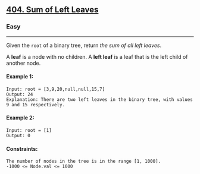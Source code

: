 [404. Sum of Left Leaves](https://leetcode.com/problems/sum-of-left-leaves/?envType=daily-question&envId=2024-04-14)
---------------------------------------------------------------------------------------------------------------------------------------------

### Easy
---------------------------------------------------------------------------------------------------------------------------------------------

Given the `root` of a binary tree, return _the sum of all left leaves_.

A **leaf** is a node with no children. A **left leaf** is a leaf that is the left child of another node.

#### Example 1:
```
Input: root = [3,9,20,null,null,15,7]
Output: 24
Explanation: There are two left leaves in the binary tree, with values 9 and 15 respectively.
```
#### Example 2:
```
Input: root = [1]
Output: 0
``` 
#### Constraints:
```
The number of nodes in the tree is in the range [1, 1000].
-1000 <= Node.val <= 1000
```
